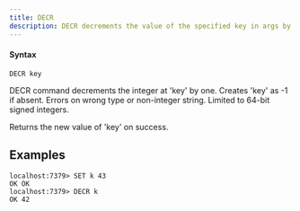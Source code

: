 ```yaml
---
title: DECR
description: DECR decrements the value of the specified key in args by 1
---
```


<!-- This file is automatically generated. Any modifications made directly to this file
  may be overwritten. For more details on how this file is generated and how to use
  the related commands, refer to the documentation available in the `internal/cmd/cmd_*.go` files.
-->

#### Syntax

```
DECR key
```


DECR command decrements the integer at 'key' by one. Creates 'key' as -1 if absent.
Errors on wrong type or non-integer string. Limited to 64-bit signed integers.

Returns the new value of 'key' on success.

## Examples

```
localhost:7379> SET k 43
OK OK
localhost:7379> DECR k
OK 42
```
	
